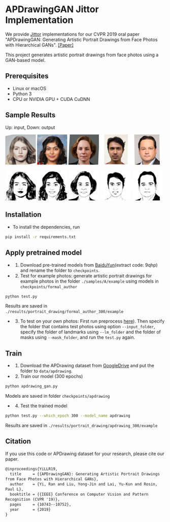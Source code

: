 # APDrawingGAN Jittor Implementation

We provide [Jittor](https://github.com/Jittor/jittor) implementations for our CVPR 2019 oral paper "APDrawingGAN: Generating Artistic Portrait Drawings from Face Photos with Hierarchical GANs". [[Paper]](http://openaccess.thecvf.com/content_CVPR_2019/html/Yi_APDrawingGAN_Generating_Artistic_Portrait_Drawings_From_Face_Photos_With_Hierarchical_CVPR_2019_paper.html)

This project generates artistic portrait drawings from face photos using a GAN-based model.

## Prerequisites
- Linux or macOS
- Python 3
- CPU or NVIDIA GPU + CUDA CuDNN

## Sample Results
Up: input, Down: output
<p>
    <img src='imgs/samples/img_1701.png' width="19%"/>
    <img src='imgs/samples/img_1696.png' width="19%"/>
    <img src='imgs/samples/img_1682.png' width="19%"/>
    <img src='imgs/samples/img_1794.png' width="19%"/>
    <img src='imgs/samples/img_1673.png' width="19%"/>
</p>
<p>
    <img src='imgs/samples/img_1701_fake_B.png' width="19%"/>
    <img src='imgs/samples/img_1696_fake_B.png' width="19%"/>
    <img src='imgs/samples/img_1682_fake_B.png' width="19%"/>
    <img src='imgs/samples/img_1794_fake_B.png' width="19%"/>
    <img src='imgs/samples/img_1673_fake_B.png' width="19%"/>
</p>

## Installation
- To install the dependencies, run
```bash
pip install -r requirements.txt
```

## Apply pretrained model

- 1. Download pre-trained models from [BaiduYun](https://pan.baidu.com/s/1ZTyV4gpMU45tp4d-bLwfmQ)(extract code: 9qhp) and rename the folder to `checkpoints`.

- 2. Test for example photos: generate artistic portrait drawings for example photos in the folder `./samples/A/example` using models in `checkpoints/formal_author`
``` bash
python test.py
```
Results are saved in `./results/portrait_drawing/formal_author_300/example`

- 3. To test on your own photos: First run preprocess [here](preprocess/readme.md)). Then specify the folder that contains test photos using option `--input_folder`, specify the folder of landmarks using `--lm_folder` and the folder of masks using `--mask_folder`, and run the `test.py` again.

## Train

- 1. Download the APDrawing dataset from [GoogleDrive](https://drive.google.com/file/d/1vm8uwNcy113f-TZmRtgh_H4djNEaLXvO/view?usp=sharing) and put the folder to `data/apdrawing`.

- 2. Train our model (300 epochs)
``` bash
python apdrawing_gan.py
```
Models are saved in folder `checkpoints/apdrawing`

- 4. Test the trained model
``` bash
python test.py --which_epoch 300 --model_name apdrawing
```
Results are saved in `./results/portrait_drawing/apdrawing_300/example`

## Citation
If you use this code or APDrawing dataset for your research, please cite our paper.

```
@inproceedings{YiLLR19,
  title     = {{APDrawingGAN}: Generating Artistic Portrait Drawings from Face Photos with Hierarchical GANs},
  author    = {Yi, Ran and Liu, Yong-Jin and Lai, Yu-Kun and Rosin, Paul L},
  booktitle = {{IEEE} Conference on Computer Vision and Pattern Recognition (CVPR '19)},
  pages     = {10743--10752},
  year      = {2019}
}
```